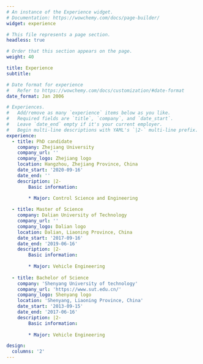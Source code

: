 ```yaml
---
# An instance of the Experience widget.
# Documentation: https://wowchemy.com/docs/page-builder/
widget: experience

# This file represents a page section.
headless: true

# Order that this section appears on the page.
weight: 40

title: Experience
subtitle:

# Date format for experience
#   Refer to https://wowchemy.com/docs/customization/#date-format
date_format: Jan 2006

# Experiences.
#   Add/remove as many `experience` items below as you like.
#   Required fields are `title`, `company`, and `date_start`.
#   Leave `date_end` empty if it's your current employer.
#   Begin multi-line descriptions with YAML's `|2-` multi-line prefix.
experience:
  - title: PhD candidate
    company: Zhejiang University
    company_url: ''
    company_logo: Zhejiang logo
    location: Hangzhou, Zhejiang Province, China
    date_start: '2020-09-16'
    date_end: ''
    description: |2-
        Basic information:
        
        * Major: Control Science and Engineering

  - title: Master of Science
    company: Dalian University of Technology
    company_url: ''
    company_logo: Dalian logo
    location: Dalian, Liaoning Province, China
    date_start: '2017-09-16'
    date_end: '2019-06-16'
    description: |2-
        Basic information:
        
        * Major: Vehicle Engineering
        
  - title: Bachelor of Science
    company: 'Shenyang University of technology'
    company_url: 'https://www.sut.edu.cn/'
    company_logo: Shenyang logo
    location: 'Shenyang, Liaoning Province, China'
    date_start: '2013-09-15'
    date_end: '2017-06-16'
    description: |2-
        Basic information:
        
        * Major: Vehicle Engineering

design:
  columns: '2'
---
```

